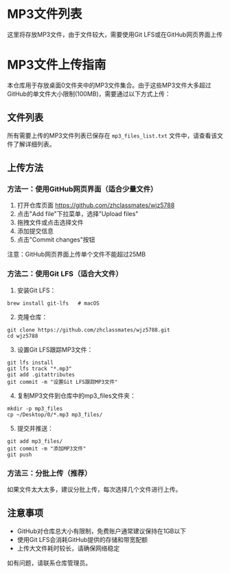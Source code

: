 # MP3文件列表

这里将存放MP3文件，由于文件较大，需要使用Git LFS或在GitHub网页界面上传

# MP3文件上传指南

本仓库用于存放桌面0文件夹中的MP3文件集合。由于这些MP3文件大多超过GitHub的单文件大小限制(100MB)，需要通过以下方式上传：

## 文件列表

所有需要上传的MP3文件列表已保存在 `mp3_files_list.txt` 文件中，请查看该文件了解详细列表。

## 上传方法

### 方法一：使用GitHub网页界面（适合少量文件）

1. 打开仓库页面 https://github.com/zhclassmates/wjz5788
2. 点击"Add file"下拉菜单，选择"Upload files"
3. 拖拽文件或点击选择文件
4. 添加提交信息
5. 点击"Commit changes"按钮

注意：GitHub网页界面上传单个文件不能超过25MB

### 方法二：使用Git LFS（适合大文件）

1. 安装Git LFS：
```
brew install git-lfs   # macOS
```

2. 克隆仓库：
```
git clone https://github.com/zhclassmates/wjz5788.git
cd wjz5788
```

3. 设置Git LFS跟踪MP3文件：
```
git lfs install
git lfs track "*.mp3"
git add .gitattributes
git commit -m "设置Git LFS跟踪MP3文件"
```

4. 复制MP3文件到仓库中的mp3_files文件夹：
```
mkdir -p mp3_files
cp ~/Desktop/0/*.mp3 mp3_files/
```

5. 提交并推送：
```
git add mp3_files/
git commit -m "添加MP3文件"
git push
```

### 方法三：分批上传（推荐）

如果文件太大太多，建议分批上传，每次选择几个文件进行上传。

## 注意事项

- GitHub对仓库总大小有限制，免费账户通常建议保持在1GB以下
- 使用Git LFS会消耗GitHub提供的存储和带宽配额
- 上传大文件耗时较长，请确保网络稳定

如有问题，请联系仓库管理员。
